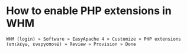 # How to enable PHP extensions in WHM

`WHM (login) » Software » EasyApache 4 » Customize » PHP extensions (επιλέγω, ενεργοποιώ) » Review » Provision » Done`
